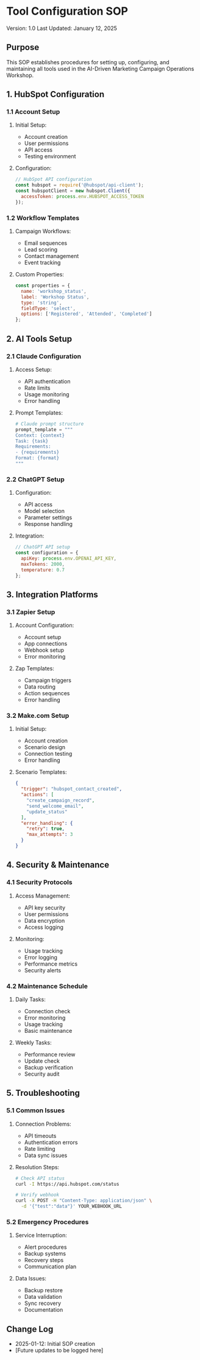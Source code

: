 # Tool Configuration SOP
Version: 1.0
Last Updated: January 12, 2025

## Purpose
This SOP establishes procedures for setting up, configuring, and maintaining all tools used in the AI-Driven Marketing Campaign Operations Workshop.

## 1. HubSpot Configuration

### 1.1 Account Setup
1. Initial Setup:
   - Account creation
   - User permissions
   - API access
   - Testing environment

2. Configuration:
   ```javascript
   // HubSpot API configuration
   const hubspot = require('@hubspot/api-client');
   const hubspotClient = new hubspot.Client({
     accessToken: process.env.HUBSPOT_ACCESS_TOKEN
   });
   ```

### 1.2 Workflow Templates
1. Campaign Workflows:
   - Email sequences
   - Lead scoring
   - Contact management
   - Event tracking

2. Custom Properties:
   ```javascript
   const properties = {
     name: 'workshop_status',
     label: 'Workshop Status',
     type: 'string',
     fieldType: 'select',
     options: ['Registered', 'Attended', 'Completed']
   };
   ```

## 2. AI Tools Setup

### 2.1 Claude Configuration
1. Access Setup:
   - API authentication
   - Rate limits
   - Usage monitoring
   - Error handling

2. Prompt Templates:
   ```python
   # Claude prompt structure
   prompt_template = """
   Context: {context}
   Task: {task}
   Requirements:
   - {requirements}
   Format: {format}
   """
   ```

### 2.2 ChatGPT Setup
1. Configuration:
   - API access
   - Model selection
   - Parameter settings
   - Response handling

2. Integration:
   ```javascript
   // ChatGPT API setup
   const configuration = {
     apiKey: process.env.OPENAI_API_KEY,
     maxTokens: 2000,
     temperature: 0.7
   };
   ```

## 3. Integration Platforms

### 3.1 Zapier Setup
1. Account Configuration:
   - Account setup
   - App connections
   - Webhook setup
   - Error monitoring

2. Zap Templates:
   - Campaign triggers
   - Data routing
   - Action sequences
   - Error handling

### 3.2 Make.com Setup
1. Initial Setup:
   - Account creation
   - Scenario design
   - Connection testing
   - Error handling

2. Scenario Templates:
   ```json
   {
     "trigger": "hubspot_contact_created",
     "actions": [
       "create_campaign_record",
       "send_welcome_email",
       "update_status"
     ],
     "error_handling": {
       "retry": true,
       "max_attempts": 3
     }
   }
   ```

## 4. Security & Maintenance

### 4.1 Security Protocols
1. Access Management:
   - API key security
   - User permissions
   - Data encryption
   - Access logging

2. Monitoring:
   - Usage tracking
   - Error logging
   - Performance metrics
   - Security alerts

### 4.2 Maintenance Schedule
1. Daily Tasks:
   - Connection check
   - Error monitoring
   - Usage tracking
   - Basic maintenance

2. Weekly Tasks:
   - Performance review
   - Update check
   - Backup verification
   - Security audit

## 5. Troubleshooting

### 5.1 Common Issues
1. Connection Problems:
   - API timeouts
   - Authentication errors
   - Rate limiting
   - Data sync issues

2. Resolution Steps:
   ```bash
   # Check API status
   curl -I https://api.hubspot.com/status

   # Verify webhook
   curl -X POST -H "Content-Type: application/json" \
     -d '{"test":"data"}' YOUR_WEBHOOK_URL
   ```

### 5.2 Emergency Procedures
1. Service Interruption:
   - Alert procedures
   - Backup systems
   - Recovery steps
   - Communication plan

2. Data Issues:
   - Backup restore
   - Data validation
   - Sync recovery
   - Documentation

## Change Log
- 2025-01-12: Initial SOP creation
- [Future updates to be logged here]